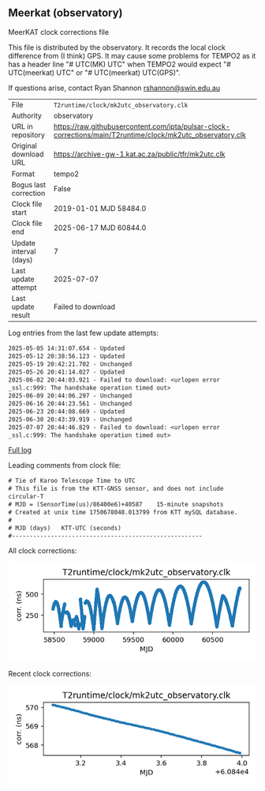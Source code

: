 
## Meerkat (observatory)

MeerKAT clock corrections file

This file is distributed by the observatory. It records the local
clock difference from (I think) GPS. It may cause some problems
for TEMPO2 as it has a header line "# UTC(MK) UTC" when TEMPO2
would expect "# UTC(meerkat) UTC" or "# UTC(meerkat) UTC(GPS)".

If questions arise, contact Ryan Shannon <rshannon@swin.edu.au>

|     |     |
|:--- |:--- |
| File | `T2runtime/clock/mk2utc_observatory.clk` |
| Authority | observatory |
| URL in repository | <https://raw.githubusercontent.com/ipta/pulsar-clock-corrections/main/T2runtime/clock/mk2utc_observatory.clk> |
| Original download URL | <https://archive-gw-1.kat.ac.za/public/tfr/mk2utc.clk> |
| Format | tempo2 |
| Bogus last correction | False |
| Clock file start | 2019-01-01 MJD 58484.0 |
| Clock file end | 2025-06-17 MJD 60844.0 |
| Update interval (days) | 7 |
| Last update attempt | 2025-07-07 |
| Last update result | Failed to download |

Log entries from the last few update attempts:
```
2025-05-05 14:31:07.654 - Updated
2025-05-12 20:38:56.123 - Updated
2025-05-19 20:42:21.702 - Unchanged
2025-05-26 20:41:14.027 - Updated
2025-06-02 20:44:03.921 - Failed to download: <urlopen error _ssl.c:999: The handshake operation timed out>
2025-06-09 20:44:06.297 - Unchanged
2025-06-16 20:44:23.561 - Unchanged
2025-06-23 20:44:08.669 - Updated
2025-06-30 20:43:39.919 - Unchanged
2025-07-07 20:44:46.829 - Failed to download: <urlopen error _ssl.c:999: The handshake operation timed out>
```
[Full log](https://raw.githubusercontent.com/ipta/pulsar-clock-corrections/main/log/T2runtime/clock/mk2utc_observatory.clk.log)

Leading comments from clock file:

    # Tie of Karoo Telescope Time to UTC
    # This file is from the KTT-GNSS sensor, and does not include circular-T
    # MJD = (SensorTime(us)/86400e6)+40587    15-minute snapshots
    # Created at unix time 1750678048.013799 from KTT mySQL database.
    #
    # MJD (days)   KTT-UTC (seconds)
    #------------------------------------------------------



All clock corrections:

![plot of all clock corrections](mk2utc_observatory.clk.png "All corrections")

Recent clock corrections:

![plot of recent clock corrections](mk2utc_observatory.clk.short.png "Recent corrections")

